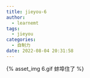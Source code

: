 ```yaml
---
title: jieyou-6
author:
  - learnemt
tags:
  - jieyou
categories:
  - 自制力
date: 2022-08-04 20:31:58
---
```





{% asset_img 6.gif 蚌埠住了 %}